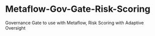 # Metaflow-Gov-Gate-Risk-Scoring
Governance Gate to use with Metaflow, Risk Scoring with Adaptive Oversight
